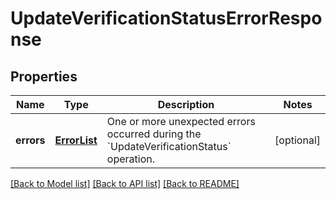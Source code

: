 # UpdateVerificationStatusErrorResponse

## Properties
Name | Type | Description | Notes
------------ | ------------- | ------------- | -------------
**errors** | [**ErrorList**](ErrorList.md) | One or more unexpected errors occurred during the &#x60;UpdateVerificationStatus&#x60; operation. | [optional] 

[[Back to Model list]](../README.md#documentation-for-models) [[Back to API list]](../README.md#documentation-for-api-endpoints) [[Back to README]](../README.md)


